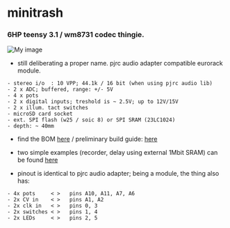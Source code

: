 # minitrash

### 6HP teensy 3.1 / wm8731 codec thingie.

![My image](https://c2.staticflickr.com/2/1634/24267153383_4128cd6da1_c.jpg)

- still deliberating a proper name. pjrc audio adapter compatible eurorack module. 
```
- stereo i/o  : 10 VPP; 44.1k / 16 bit (when using pjrc audio lib)
- 2 x ADC; buffered, range: +/- 5V
- 4 x pots
- 2 x digital inputs; treshold is ~ 2.5V; up to 12V/15V
- 2 x illum. tact switches
- microSD card socket
- ext. SPI flash (w25 / soic 8) or SPI SRAM (23LC1024)
- depth: ~ 40mm
```
- find the BOM [here](https://github.com/mxmxmx/minitrash/blob/master/hard/BOM.md)
/ preliminary build guide: [here](https://github.com/mxmxmx/minitrash/wiki/Building-it)

- two simple examples (recorder, delay using external 1Mbit SRAM) can be found [here](https://github.com/mxmxmx/minitrash/tree/master/soft)

- pinout is identical to pjrc audio adapter; being a module, the thing also has:
```
- 4x pots     < >   pins A10, A11, A7, A6
- 2x CV in    < >   pins A1, A2
- 2x clk in   < >   pins 0, 3
- 2x switches < >   pins 1, 4
- 2x LEDs     < >   pins 2, 5
```
